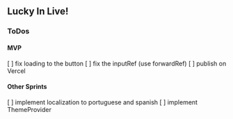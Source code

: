 ## Lucky In Live!

### ToDos

#### MVP 
[ ] fix loading to the button
[ ] fix the inputRef (use forwardRef)
[ ] publish on Vercel


#### Other Sprints
[ ] implement localization to portuguese and spanish
[ ] implement ThemeProvider